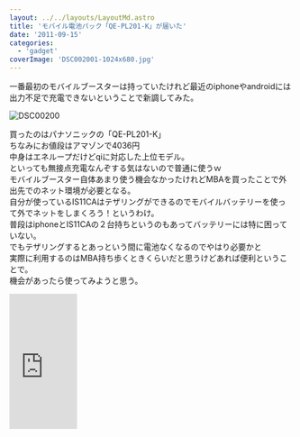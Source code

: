 ```yaml
---
layout: ../../layouts/LayoutMd.astro
title: 'モバイル電池パック「QE-PL201-K」が届いた'
date: '2011-09-15'
categories:
  - 'gadget'
coverImage: 'DSC002001-1024x680.jpg'
---
```


一番最初のモバイルブースターは持っていたけれど最近のiphoneやandroidには出力不足で充電できないということで新調してみた。

![](/archive/images/DSC002001-1024x680.jpg 'DSC00200')

買ったのはパナソニックの「QE-PL201-K」  
ちなみにお値段はアマゾンで4036円  
中身はエネループだけどqiに対応した上位モデル。  
といっても無接点充電なんぞする気はないので普通に使うｗ  
モバイルブースター自体あまり使う機会なかったけれどMBAを買ったことで外出先でのネット環境が必要となる。  
自分が使っているIS11CAはテザリングができるのでモバイルバッテリーを使って外でネットをしまくろう！というわけ。  
普段はiphoneとIS11CAの２台持ちというのもあってバッテリーには特に困っていない。  
でもテザリングするとあっという間に電池なくなるのでやはり必要かと  
実際に利用するのはMBA持ち歩くときくらいだと思うけどあれば便利ということで。  
機会があったら使ってみようと思う。

<iframe style="width: 120px; height: 240px;" src="http://rcm-jp.amazon.co.jp/e/cm?lt1=_blank&amp;bc1=000000&amp;IS2=1&amp;bg1=FFFFFF&amp;fc1=000000&amp;lc1=0000FF&amp;t=mizuka123-22&amp;o=9&amp;p=8&amp;l=as4&amp;m=amazon&amp;f=ifr&amp;ref=ss_til&amp;asins=B0051R4EYU" frameborder="0" marginwidth="0" marginheight="0" scrolling="no" width="320" height="240"></iframe>

